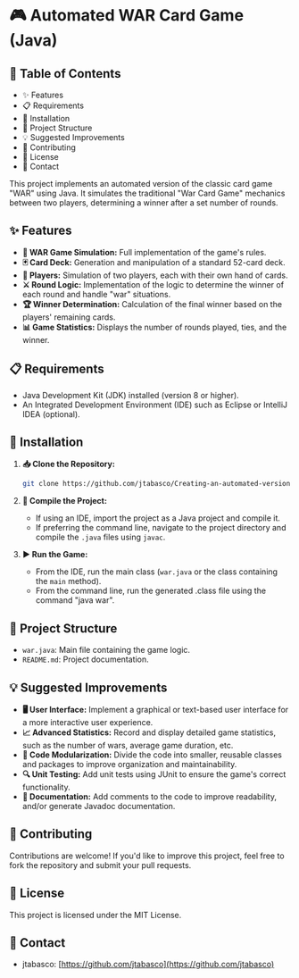 # 🎮 Automated WAR Card Game (Java)

## 📑 Table of Contents
- <a href="#-features" style="text-decoration: none; color: inherit;">✨ Features</a>
- <a href="#-requirements" style="text-decoration: none; color: inherit;">📋 Requirements</a>
- <a href="#-installation" style="text-decoration: none; color: inherit;">🚀 Installation</a>
- <a href="#-project-structure" style="text-decoration: none; color: inherit;">📁 Project Structure</a>
- <a href="#-suggested-improvements" style="text-decoration: none; color: inherit;">💡 Suggested Improvements</a>
- <a href="#-contributing" style="text-decoration: none; color: inherit;">🤝 Contributing</a>
- <a href="#-license" style="text-decoration: none; color: inherit;">📄 License</a>
- <a href="#-contact" style="text-decoration: none; color: inherit;">📧 Contact</a>

This project implements an automated version of the classic card game "WAR" using Java. It simulates the traditional "War Card Game" mechanics between two players, determining a winner after a set number of rounds.

## ✨ Features

* **🎴 WAR Game Simulation:** Full implementation of the game's rules.
* **🃏 Card Deck:** Generation and manipulation of a standard 52-card deck.
* **👥 Players:** Simulation of two players, each with their own hand of cards.
* **⚔️ Round Logic:** Implementation of the logic to determine the winner of each round and handle "war" situations.
* **🏆 Winner Determination:** Calculation of the final winner based on the players' remaining cards.
* **📊 Game Statistics:** Displays the number of rounds played, ties, and the winner.

## 📋 Requirements

* Java Development Kit (JDK) installed (version 8 or higher).
* An Integrated Development Environment (IDE) such as Eclipse or IntelliJ IDEA (optional).

## 🚀 Installation

1.  **📥 Clone the Repository:**

    ```bash
    git clone https://github.com/jtabasco/Creating-an-automated-version-of-the-classic-card-game-WAR.git
    ```

2.  **🔨 Compile the Project:**

    * If using an IDE, import the project as a Java project and compile it.
    * If preferring the command line, navigate to the project directory and compile the `.java` files using `javac`.

3.  **▶️ Run the Game:**

    * From the IDE, run the main class (`war.java` or the class containing the `main` method).
    * From the command line, run the generated .class file using the command "java war".

## 📁 Project Structure

* `war.java`: Main file containing the game logic.
* `README.md`: Project documentation.

## 💡 Suggested Improvements

* **🖥️ User Interface:** Implement a graphical or text-based user interface for a more interactive user experience.
* **📈 Advanced Statistics:** Record and display detailed game statistics, such as the number of wars, average game duration, etc.
* **🧩 Code Modularization:** Divide the code into smaller, reusable classes and packages to improve organization and maintainability.
* **🔍 Unit Testing:** Add unit tests using JUnit to ensure the game's correct functionality.
* **📝 Documentation:** Add comments to the code to improve readability, and/or generate Javadoc documentation.

## 🤝 Contributing

Contributions are welcome! If you'd like to improve this project, feel free to fork the repository and submit your pull requests.

## 📄 License

This project is licensed under the MIT License.

## 📧 Contact

* jtabasco: [https://github.com/jtabasco](https://github.com/jtabasco)
